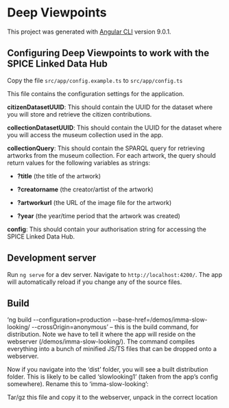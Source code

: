 # Deep Viewpoints

This project was generated with [Angular CLI](https://github.com/angular/angular-cli) version 9.0.1.

## Configuring Deep Viewpoints to work with the SPICE Linked Data Hub

Copy the file `src/app/config.example.ts` to `src/app/config.ts`

This file contains the configuration settings for the application.

__citizenDatasetUUID__: This should contain the UUID for the dataset where you will store and retrieve the citizen contributions.

__collectionDatasetUUID__: This should contain the UUID for the dataset where you will access the museum collection used in the app.

__collectionQuery__: This should contain the SPARQL query for retrieving artworks from the museum collection. For each artwork, the query should return values for the following variables as strings:

* __?title__ (the title of the artwork)

* __?creatorname__ (the creator/artist of the artwork)

* __?artworkurl__ (the URL of the image file for the artwork)

* __?year__ (the year/time period that the artwork was created)


__config__: This should contain your authorisation string for accessing the SPICE Linked Data Hub.

## Development server

Run `ng serve` for a dev server. Navigate to `http://localhost:4200/`. The app will automatically reload if you change any of the source files.

## Build

‘ng build --configuration=production --base-href=/demos/imma-slow-looking/  --crossOrigin=anonymous’ – this is the build command, for distribution. Note we have to tell it where the app will reside on the webserver (/demos/imma-slow-looking/). The command compiles everything into a bunch of minified JS/TS files that can be dropped onto a webserver.
 
Now if you navigate into the ‘dist’ folder, you will see a built distribution folder. This is likely to be called ‘slowlooking1’ (taken from the app’s config somewhere). Rename this to ‘imma-slow-looking’:
 
Tar/gz this file and copy it to the webserver, unpack in the correct location

